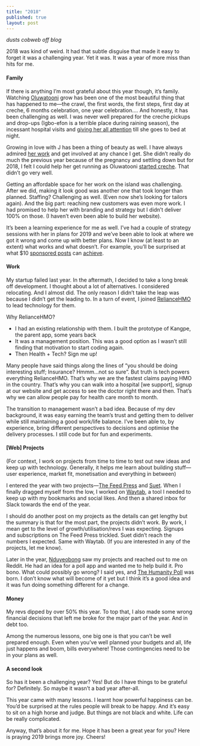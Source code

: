 ```yaml
---
title: "2018"
published: true
layout: post
---
```


*dusts cobweb off blog*

2018 was kind of weird. It had that subtle disguise that made it easy to forget it was a challenging year. Yet it was. It was a year of more miss than hits for me.

#### Family

If there is anything I’m most grateful about this year though, it’s family. Watching [Oluwatooni](https://www.instagram.com/p/BgTajGNHFK4/) grow has been one of the most beautiful thing that has happened to me—the crawl, the first words, the first steps, first day at creche, 6 months celebration, one year celebration…. And honestly, it has been challenging as well. I was never well prepared for the creche pickups and drop-ups (Igbo-efon is a terrible place during raining season), the incessant hospital visits and [giving her all attention](https://photos.google.com/share/AF1QipOWSsefwZEyRT36samKhqKbwQ35yJPPUjx-gk1MZXBiaHQFip9GJnh7elZyBtUElg/photo/AF1QipOLDK6rm_bghjkqxjEdE3_votlAaoEK88F6-WRC?key=V1dzb3ZYZE5QTHVMNDEwOE9xUzhqemVNYmU5NzVR) till she goes to bed at night.

Growing in love with J has been a thing of beauty as well. I have always admired [her work](https://www.instagram.com/mandhems) and get involved at any chance I get. She didn’t really do much the previous year because of the pregnancy and settling down but for 2018, I felt I could help her get running as Oluwatooni [started creche](https://www.instagram.com/p/BkimAPwF9Ot/). That didn’t go very well. 

Getting an affordable space for her work on the island was challenging. After we did, making it look good was another one that took longer than planned. Staffing? Challenging as well. (Even now she’s looking for tailors again). And the big part: reaching new customers was even more work. I had promised to help her with branding and strategy but I didn’t deliver 100% on those. (I haven’t even been able to build her website).

It’s been a learning experience for me as well. I’ve had a couple of strategy sessions with her in plans for 2019 and we’ve been able to look at where we got it wrong and come up with better plans. Now I know (at least to an extent) what works and what doesn’t. For example, you’ll be surprised at what $10 [sponsored posts](https://web.facebook.com/mandhems/photos/a.476359846159387/528357387626299/?type=3&theater) can [achieve](https://www.instagram.com/p/BpjCEzsnGmB/). 

#### Work

My startup failed last year. In the aftermath, I decided to take a long break off development. I thought about a lot of alternatives. I considered relocating.  And I almost did. The only reason I didn’t take the leap was because I didn’t get the leading to. In a turn of event, I joined [RelianceHMO](https://reliancehmo.com) to lead technology for them. 

Why RelianceHMO?
- I had an existing relationship with them. I built the prototype of Kangpe, the parent app, some years back
- It was a management position. This was a good option as I wasn’t still finding that motivation to start coding again.
- Then Health + Tech? Sign me up! 

Many people have said things along the lines of “you should be doing interesting stuff; Insurance? Hmmm…not so sure”. But truth is tech powers everything RelianceHMO. That’s why we are the fastest claims paying HMO in the country. That’s why you can walk into a hospital [we support], signup at our website and get access to see the doctor right there and then. That’s why we can allow people pay for health care month to month. 

The transition to management wasn’t a bad idea. Because of my dev background, it was easy earning the team’s trust and getting them to deliver while still maintaining a good work/life balance. I’ve been able to, by experience, bring different perspectives to decisions and optimise the delivery processes.  I still code but for fun and experiments. 

#### [Web] Projects

(For context, I work on projects from time to time to test out new ideas and keep up with technology. Generally, it helps me learn about building stuff—user experience, market fit, monetisation and everything in between)

I entered the year with two projects—[The Feed Press](https://thefeed.press) and [Suet](https://suet.co). When I finally dragged myself from the low, I worked on [Waytab](http://waytab.io), a tool I needed to keep up with my bookmarks and social likes. And then a shared inbox for Slack towards the end of the year.

I should do another post on my projects as the details can get lengthy but the summary is that for the most part, the projects didn’t work. By work, I mean get to the level of growth/utilisation/revs I was expecting. Signups and subscriptions on The Feed Press trickled. Suet didn’t reach the numbers I expected. Same with Waytab. (If you are interested in any of the projects, let me know).

Later in the year, [Nduyeobong](https://twitter.com/nduyeobongakpan) saw my projects and reached out to me on Reddit. He had an idea for a poll app and wanted me to help build it. Pro bono. What could possibly go wrong? I said yes, and [The Humanity Poll](http://thehumanitypoll.org) was born. I don’t know what will become of it yet but I think it’s a good idea and it was fun doing something different for a change.

#### Money

My revs dipped by over 50% this year. To top that, I also made some wrong financial decisions that left me broke for the major part of the year. And in debt too. 

Among the numerous lessons, one big one is that you can’t be well prepared enough. Even when you’ve well planned your budgets and all, life just happens and boom, bills everywhere! Those contingencies need to be in your plans as well.

#### A second look

So has it been a challenging year? Yes! But do I have things to be grateful for? Definitely. So maybe it wasn’t a bad year after-all. 

This year came with many lessons. I learnt how powerful happiness can be. You’d be surprised at the rules people will break to be happy. And it’s easy to sit on a high horse and judge. But things are not black and white. Life can be really complicated.

Anyway, that’s about it for me. Hope it has been a great year for you? Here is praying 2019 brings more joy. Cheers!